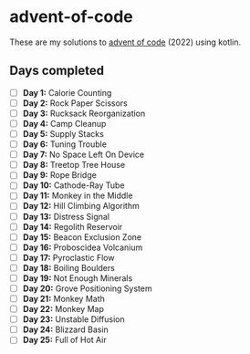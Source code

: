 # advent-of-code

These are my solutions to [advent of code](https://adventofcode.com) (2022) using kotlin.  

## Days completed
-[ ] **Day 1:** Calorie Counting 
-[ ] **Day 2:** Rock Paper Scissors
-[ ] **Day 3:** Rucksack Reorganization
-[ ] **Day 4:** Camp Cleanup
-[ ] **Day 5:** Supply Stacks
-[ ] **Day 6:** Tuning Trouble
-[ ] **Day 7:** No Space Left On Device
-[ ] **Day 8:** Treetop Tree House
-[ ] **Day 9:** Rope Bridge
-[ ] **Day 10:** Cathode-Ray Tube
-[ ] **Day 11:** Monkey in the Middle
-[ ] **Day 12:** Hill Climbing Algorithm
-[ ] **Day 13:** Distress Signal
-[ ] **Day 14:** Regolith Reservoir
-[ ] **Day 15:** Beacon Exclusion Zone
-[ ] **Day 16:** Proboscidea Volcanium
-[ ] **Day 17:** Pyroclastic Flow
-[ ] **Day 18:** Boiling Boulders
-[ ] **Day 19:** Not Enough Minerals
-[ ] **Day 20:** Grove Positioning System
-[ ] **Day 21:** Monkey Math
-[ ] **Day 22:** Monkey Map
-[ ] **Day 23:** Unstable Diffusion
-[ ] **Day 24:** Blizzard Basin
-[ ] **Day 25:** Full of Hot Air 
